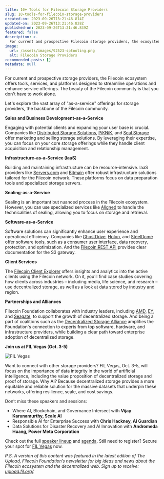 ```yaml
---
title: 10+ Tools for Filecoin Storage Providers
slug: 10-tools-for-filecoin-storage-providers
created-on: 2023-09-26T13:21:46.814Z
updated-on: 2023-09-26T13:21:46.828Z
published-on: 2023-09-26T13:21:46.839Z
featured: false
description: >-
  For current and prospective Filecoin storage providers, the ecosystem offers an array of "as-a-service" tools, services, and platforms designed to streamline operations and enhance service offerings.
image:
  url: /assets/images/92523-sptooling.png
  alt: Filecoin Storage Providers
recommended-posts: []
metadata: null
---
```


For current and prospective storage providers, the Filecoin ecosystem offers tools, services, and platforms designed to streamline operations and enhance service offerings. The beauty of the Filecoin community is that you don't have to work alone.

Let's explore the vast array of "as-a-service" offerings for storage providers, the backbone of the Filecoin community.

**Sales and Business Development-as-a-Service**

Engaging with potential clients and expanding your user base is crucial. Companies like [Distributed Storage Solutions](https://distributedstorage.com/), [PiKNiK](https://www.piknik.cloud/), and [Seal Storage](https://www.sealstorage.io/) offer marketing and selling storage solutions. By leveraging their expertise, you can focus on your core storage offerings while they handle client acquisition and relationship management.

**Infrastructure-as-a-Service (IaaS)**

Building and maintaining infrastructure can be resource-intensive. IaaS providers like [Servers.com](https://www.servers.com/) and [Bitmain](https://www.bitmain.com/about) offer robust infrastructure solutions tailored for the Filecoin network. These platforms focus on data preparation tools and specialized storage servers.

**Sealing-as-a-Service**

Sealing is an important but nuanced process in the Filecoin ecosystem. However, you can use specialized services like [Aligned](https://aligned.co/) to handle the technicalities of sealing, allowing you to focus on storage and retrieval.

**Software-as-a-Service**

Software solutions can significantly enhance user experience and operational efficiency. Companies like [GhostDrive](https://ghostdrive.com/), [Holon](https://holon.investments/), and [SteelDome](https://www.steeldomecyber.com/?doing_wp_cron=1695407596.3194169998168945312500) offer software tools, such as a consumer user interface, data recovery, protection, and optimization. And the [Filecoin REST API](https://filecoin-project.github.io/filecoin-http-api/?utm_source) provides clear documentation for the S3 gateway.

**Client Services**

The [Filecoin Client Explorer](https://filecoin-explorer.com/) offers insights and analytics into the active clients using the Filecoin network. On it, you’ll find case studies covering how clients across industries – including media, life science, and research – use decentralized storage, as well as a look at data stored by industry and region.

**Partnerships and Alliances**

Filecoin Foundation collaborates with industry leaders, including [AMD](https://www.amd.com/en/technologies/blockchain), [EY](https://blockchain.ey.com/), and [Seagate](https://www.seagate.com/products/storage/data-storage-systems/leasing/), to support the growth of decentralized storage. And being a part of coalitions such as the [Decentralized Storage Alliance](https://dsalliance.io/) amplifies the Foundation's connection to experts from top software, hardware, and infrastructure providers, while building a clear path toward enterprise adoption of decentralized storage.

**Join us at FIL Vegas (Oct. 3-5)**

![FIL Vegas](/assets/images/fil-vegas-register-now.png)

Want to connect with other storage providers? FIL Vegas, Oct. 3-5, will focus on the importance of data integrity in the world of artificial intelligence, including the value proposition of decentralized storage and proof of storage. Why AI? Because decentralized storage provides a more equitable and reliable solution for the massive datasets that underpin these networks, offering resilience, scale, and cost savings.

Don’t miss these speakers and sessions:

- Where AI, Blockchain, and Governance Intersect with **Vijay Karunamurthy, Scale AI**
- Responsible AI for Enterprise Success with **Chris Hackney, AI Guardian**
- Data Solutions for Disaster Recovery and AI Innovation with **Andromeda Huang, Power Meta Corporation**

Check out the full [speaker lineup](https://fil-vegas.io/#speakers) and [agenda](https://fil-vegas.io/#agenda). Still need to register? Secure your spot for [FIL Vegas](https://fil-vegas.io/register/) now.

_P.S. A version of this content was featured in the latest edition of The Upload, Filecoin Foundation’s newsletter for big ideas and news about the Filecoin ecosystem and the decentralized web. Sign up to receive: [upload.fil.org/](https://upload.fil.org/)._

